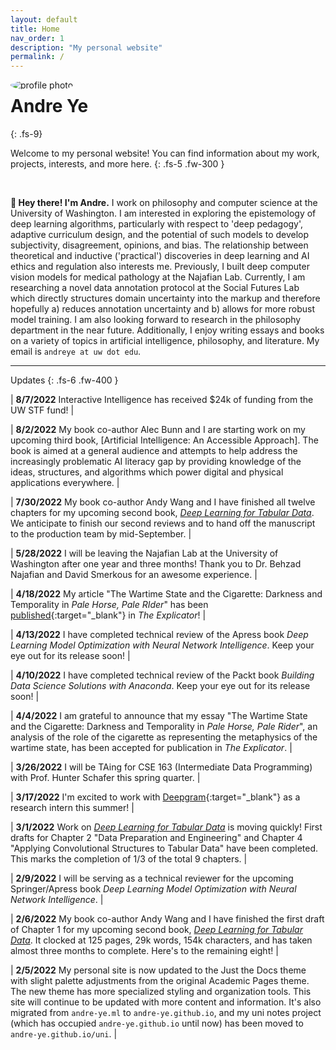 ```yaml
---
layout: default
title: Home
nav_order: 1
description: "My personal website"
permalink: /
---
```


<style>
img {
  border-radius: 50%;
}
</style>

<img src="https://andre-ye.github.io/assets/images/indoors-window-cropped.jpg" alt="profile photo" style="float: left; margin-right: 15px; max-height: 120px; width: auto;">

# Andre Ye
{: .fs-9}
<!-- 
My personal website
{: .fs-6 .fw-300 } -->



Welcome to my personal website! You can find information about my work, projects, interests, and more here.
{: .fs-5 .fw-300 }

<br>

**👋 Hey there! I'm Andre.** I work on philosophy and computer science at the University of Washington. I am interested in exploring the epistemology of deep learning algorithms, particularly with respect to 'deep pedagogy', adaptive curriculum design, and the potential of such models to develop subjectivity, disagreement, opinions, and bias. The relationship between theoretical and inductive ('practical') discoveries in deep learning and AI ethics and regulation also interests me. Previously, I built deep computer vision models for medical pathology at the Najafian Lab. Currently, I am researching a novel data annotation protocol at the Social Futures Lab which directly structures domain uncertainty into the markup and therefore hopefully a) reduces annotation uncertainty and b) allows for more robust model training. I am also looking forward to research in the philosophy department in the near future. Additionally, I enjoy writing essays and books on a variety of topics in artificial intelligence, philosophy, and literature. My email is `andreye at uw dot edu`.

---

Updates
{: .fs-6 .fw-400 }

| **8/7/2022** Interactive Intelligence has received $24k of funding from the UW STF fund! |

| **8/2/2022** My book co-author Alec Bunn and I are starting work on my upcoming third book, [Artificial Intelligence: An Accessible Approach]. The book is aimed at a general audience and attempts to help address the increasingly problematic AI literacy gap by providing knowledge of the ideas, structures, and algorithms which power digital and physical applications everywhere. |

| **7/30/2022** My book co-author Andy Wang and I have finished all twelve chapters for my upcoming second book, [*Deep Learning for Tabular Data*](https://andre-ye.github.io/docs/books/dl-for-tabular/). We anticipate to finish our second reviews and to hand off the manuscript to the production team by mid-September. |

| **5/28/2022** I will be leaving the Najafian Lab at the University of Washington after one year and three months! Thank you to Dr. Behzad Najafian and David Smerkous for an awesome experience. |

| **4/18/2022** My article "The Wartime State and the Cigarette: Darkness and Temporality in *Pale Horse, Pale RIder*" has been [published](https://www.tandfonline.com/doi/full/10.1080/00144940.2022.2063706){:target="_blank"} in *The Explicator*! |

| **4/13/2022** I have completed technical review of the Apress book *Deep Learning Model Optimization with Neural Network Intelligence*. Keep your eye out for its release soon! |

| **4/10/2022** I have completed technical review of the Packt book *Building Data Science Solutions with Anaconda*. Keep your eye out for its release soon! |

| **4/4/2022** I am grateful to announce that my essay "The Wartime State and the Cigarette: Darkness and Temporality in *Pale Horse, Pale Rider*", an analysis of the role of the cigarette as representing the metaphysics of the wartime state, has been accepted for publication in *The Explicator*. |

<!-- | **4/3/2022** I will be authoring the course *Data Science for Cybersecurity* with the International Council of Electronic Commerce Consultants (EC-Council). The course is expected to be finished by mid-summer of this year. | -->

| **3/26/2022** I will be TAing for CSE 163 (Intermediate Data Programming) with Prof. Hunter Schafer this spring quarter. |

| **3/17/2022** I'm excited to work with [Deepgram](https://deepgram.com/){:target="_blank"} as a research intern this summer! |

| **3/1/2022** Work on [*Deep Learning for Tabular Data*](https://andre-ye.github.io/docs/books/dl-for-tabular/) is moving quickly! First drafts for Chapter 2 "Data Preparation and Engineering" and Chapter 4 "Applying Convolutional Structures to Tabular Data" have been completed. This marks the completion of 1/3 of the total 9 chapters. |

| **2/9/2022** I will be serving as a technical reviewer for the upcoming Springer/Apress book *Deep Learning Model Optimization with Neural Network Intelligence*. |

| **2/6/2022** My book co-author Andy Wang and I have finished the first draft of Chapter 1 for my upcoming second book, [*Deep Learning for Tabular Data*](https://andre-ye.github.io/docs/books/dl-for-tabular/). It clocked at 125 pages, 29k words, 154k characters, and has taken almost three months to complete. Here's to the remaining eight! |

| **2/5/2022** My personal site is now updated to the Just the Docs theme with slight palette adjustments from the original Academic Pages theme. The new theme has more specialized styling and organization tools. This site will continue to be updated with more content and information. It's also migrated from `andre-ye.ml` to `andre-ye.github.io`, and my uni notes project (which has occupied `andre-ye.github.io` until now) has been moved to `andre-ye.github.io/uni`. |
